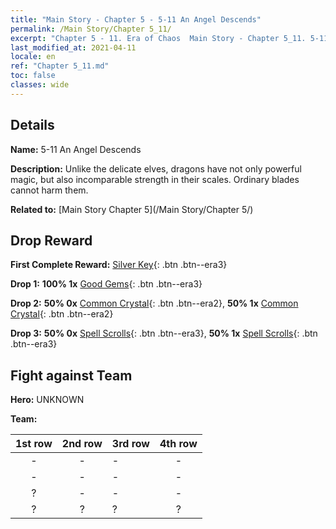 ```yaml
---
title: "Main Story - Chapter 5 - 5-11 An Angel Descends"
permalink: /Main Story/Chapter 5_11/
excerpt: "Chapter 5 - 11. Era of Chaos  Main Story - Chapter 5_11. 5-11 An Angel Descends"
last_modified_at: 2021-04-11
locale: en
ref: "Chapter 5_11.md"
toc: false
classes: wide
---
```


## Details

 **Name:** 5-11 An Angel Descends

 **Description:** Unlike the delicate elves, dragons have not only powerful magic, but also incomparable strength in their scales. Ordinary blades cannot harm them.

 **Related to:** [Main Story Chapter 5](/Main Story/Chapter 5/)

## Drop Reward

 **First Complete Reward:** [Silver Key](/Items/con_693/){: .btn .btn--era3}

 **Drop 1:** **100% 1x** [Good Gems](/Items/mat_16/){: .btn .btn--era3}

 **Drop 2:** **50% 0x** [Common Crystal](/Items/mat_11/){: .btn .btn--era2}, **50% 1x** [Common Crystal](/Items/mat_11/){: .btn .btn--era2}

 **Drop 3:** **50% 0x** [Spell Scrolls](/Items/con_694/){: .btn .btn--era3}, **50% 1x** [Spell Scrolls](/Items/con_694/){: .btn .btn--era3}


## Fight against Team
 **Hero:** UNKNOWN

 **Team:**


  | 1st row | 2nd row | 3rd row | 4th row |
  |:----:|:----:|:----|:----:|
  | - | - | - | - |
  | - | - | - | - |
  | ? | - | - | - |
  | ? | ? | ? | ? |



